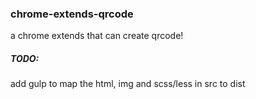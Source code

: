 ### chrome-extends-qrcode

a chrome extends that can create qrcode!


##### TODO:
add gulp to map the html, img and scss/less in src to dist